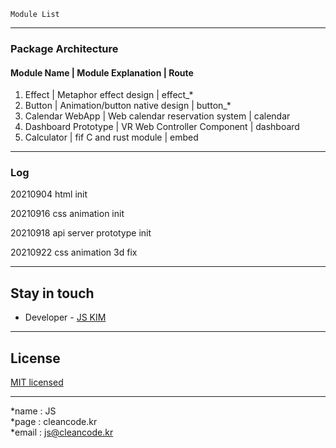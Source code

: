 ```
Module List
```

---
### Package Architecture
#### Module Name | Module Explanation | Route
1. Effect | Metaphor effect design | effect_*
2. Button | Animation/button native design | button_*
3. Calendar WebApp | Web calendar reservation system | calendar
4. Dashboard Prototype | VR Web Controller Component | dashboard
5. Calculator | fif C and rust module | embed

---
### Log
20210904 html init

20210916 css animation init

20210918 api server prototype init

20210922 css animation 3d fix

---
## Stay in touch
- Developer - [JS KIM](https://cleancode.kr)

---
## License
[MIT licensed](LICENSE)

---
*name : JS  
*page : cleancode.kr    
*email : js@cleancode.kr
